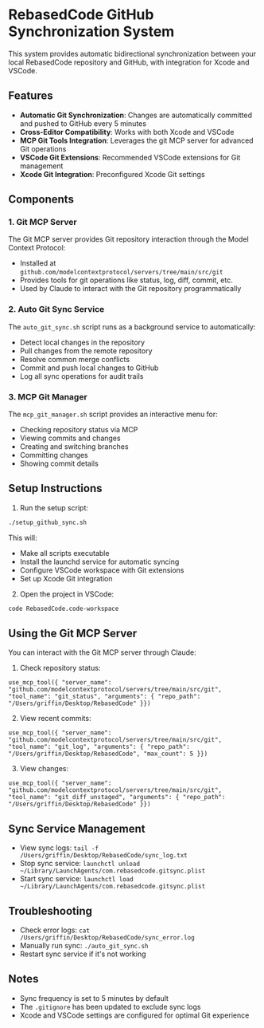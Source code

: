 # RebasedCode GitHub Synchronization System

This system provides automatic bidirectional synchronization between your local RebasedCode repository and GitHub, with integration for Xcode and VSCode.

## Features

- **Automatic Git Synchronization**: Changes are automatically committed and pushed to GitHub every 5 minutes
- **Cross-Editor Compatibility**: Works with both Xcode and VSCode
- **MCP Git Tools Integration**: Leverages the git MCP server for advanced Git operations
- **VSCode Git Extensions**: Recommended VSCode extensions for Git management
- **Xcode Git Integration**: Preconfigured Xcode Git settings

## Components

### 1. Git MCP Server

The Git MCP server provides Git repository interaction through the Model Context Protocol:

- Installed at `github.com/modelcontextprotocol/servers/tree/main/src/git`
- Provides tools for git operations like status, log, diff, commit, etc.
- Used by Claude to interact with the Git repository programmatically

### 2. Auto Git Sync Service

The `auto_git_sync.sh` script runs as a background service to automatically:

- Detect local changes in the repository
- Pull changes from the remote repository
- Resolve common merge conflicts
- Commit and push local changes to GitHub
- Log all sync operations for audit trails

### 3. MCP Git Manager

The `mcp_git_manager.sh` script provides an interactive menu for:

- Checking repository status via MCP
- Viewing commits and changes
- Creating and switching branches
- Committing changes
- Showing commit details

## Setup Instructions

1. Run the setup script:

```bash
./setup_github_sync.sh
```

This will:
- Make all scripts executable
- Install the launchd service for automatic syncing
- Configure VSCode workspace with Git extensions
- Set up Xcode Git integration

2. Open the project in VSCode:

```bash
code RebasedCode.code-workspace
```

## Using the Git MCP Server

You can interact with the Git MCP server through Claude:

1. Check repository status:
```
use_mcp_tool({ "server_name": "github.com/modelcontextprotocol/servers/tree/main/src/git", "tool_name": "git_status", "arguments": { "repo_path": "/Users/griffin/Desktop/RebasedCode" }})
```

2. View recent commits:
```
use_mcp_tool({ "server_name": "github.com/modelcontextprotocol/servers/tree/main/src/git", "tool_name": "git_log", "arguments": { "repo_path": "/Users/griffin/Desktop/RebasedCode", "max_count": 5 }})
```

3. View changes:
```
use_mcp_tool({ "server_name": "github.com/modelcontextprotocol/servers/tree/main/src/git", "tool_name": "git_diff_unstaged", "arguments": { "repo_path": "/Users/griffin/Desktop/RebasedCode" }})
```

## Sync Service Management

- View sync logs: `tail -f /Users/griffin/Desktop/RebasedCode/sync_log.txt`
- Stop sync service: `launchctl unload ~/Library/LaunchAgents/com.rebasedcode.gitsync.plist`
- Start sync service: `launchctl load ~/Library/LaunchAgents/com.rebasedcode.gitsync.plist`

## Troubleshooting

- Check error logs: `cat /Users/griffin/Desktop/RebasedCode/sync_error.log`
- Manually run sync: `./auto_git_sync.sh`
- Restart sync service if it's not working

## Notes

- Sync frequency is set to 5 minutes by default
- The `.gitignore` has been updated to exclude sync logs
- Xcode and VSCode settings are configured for optimal Git experience
